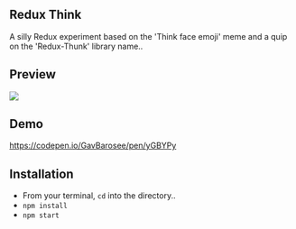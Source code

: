 ## Redux Think

A silly Redux experiment based on the 'Think face emoji' meme and a quip on the 'Redux-Thunk' library name..

## Preview
![](rt.gif)

## Demo

https://codepen.io/GavBarosee/pen/yGBYPy

## Installation

- From your terminal, ```cd``` into the directory..
- ```npm install``` 
- ```npm start```
